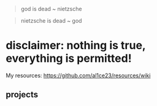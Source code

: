 > god is dead ~ nietzsche

> nietzsche is dead ~ god

# disclaimer: nothing is true, everything is permitted!

My resources: https://github.com/al1ce23/resources/wiki

## projects


